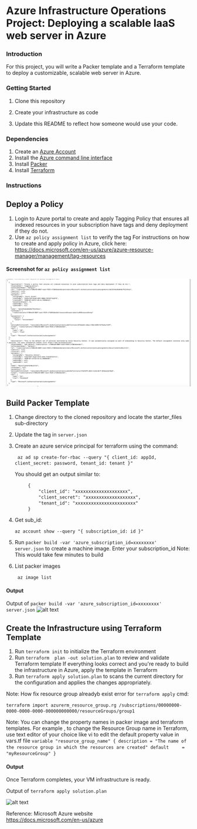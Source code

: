 # Azure Infrastructure Operations Project: Deploying a scalable IaaS web server in Azure

### Introduction
For this project, you will write a Packer template and a Terraform template to deploy a customizable, scalable web server in Azure.

### Getting Started
1. Clone this repository

2. Create your infrastructure as code

3. Update this README to reflect how someone would use your code.

### Dependencies
1. Create an [Azure Account](https://portal.azure.com) 
2. Install the [Azure command line interface](https://docs.microsoft.com/en-us/cli/azure/install-azure-cli?view=azure-cli-latest)
3. Install [Packer](https://www.packer.io/downloads)
4. Install [Terraform](https://www.terraform.io/downloads.html)

### Instructions
## Deploy a Policy
1. Login to Azure portal to  create and apply Tagging Policy that ensures all indexed resources in your subscription have tags and deny deployment if they do not.
2. Use `az policy assignment list` to verify the tag
For instructions on how to create and apply policy in Azure, click here: https://docs.microsoft.com/en-us/azure/azure-resource-manager/management/tag-resources

#### Screenshot for `az policy assignment list`
![alt text](https://github.com/Julyseven2002/Udacity-Azure-DevOps-ND-Deploying-Web-Server-Azure/blob/master/polict-list-screenshot.png?raw=true)

## Build Packer Template
1. Change directory to the cloned repository and locate the starter_files sub-directory
2. Update the tag in `server.json`
3. Create an azure service principal for terraform using the command:
   
   ``` 
    az ad sp create-for-rbac --query "{ client_id: appId, client_secret: password, tenant_id: tenant }"
   ```
   
   You should get an output similar to:
   ```
        {
            "client_id": "xxxxxxxxxxxxxxxxxxxx",
            "client_secret": "xxxxxxxxxxxxxxxxxxx",
            "tenant_id": "xxxxxxxxxxxxxxxxxxxxxxx"
        }

   ```


5. Get sub_id:
   ```
   az account show --query "{ subscription_id: id }"
   ```
   
7. Run `packer build -var 'azure_subscription_id=xxxxxxxx'  server.json` to create a machine image. Enter your subscription_id 
Note: This would take few minutes to build

8. List packer images
   ```
    az image list
   ````

#### Output
Output of `packer build -var 'azure_subscription_id=xxxxxxxx'  server.json`
![alt text](https://github.com/Julyseven2002/Udacity-Azure-DevOps-ND-Deploying-Web-Server-Azure/blob/master/output-of-packer-build.png?raw=true)



## Create the Infrastructure using Terraform Template
1. Run `terraform init` to initialize  the Terraform environment
2. Run `terraform  plan -out solution.plan` to review  and validate Terraform template
   If everything looks correct and you're ready to build the infrastructure in Azure, apply the template in Terraform
3. Run `terraform apply solution.plan` to scans the current directory for the configuration and applies the changes appropriately.


Note: How fix resource group alreadyb exist error for `terraform apply` cmd:
```
terraform import azurerm_resource_group.rg /subscriptions/00000000-0000-0000-0000-000000000000/resourceGroups/group1
```

Note: You can change the property names in packer image and terraform templates. For example , to change the Resource Group name in Terraform, 
use text editor of your choice like vi to edit the default property value in vars.tf file
`
variable "resource_group_name" {
  description = "The name of the resource group in which the resources are created"
  default     = "myResourceGroup"
}
`
#### Output
Once Terraform completes, your VM infrastructure is ready. 

Output of `terraform apply solution.plan`

![alt text](https://github.com/Julyseven2002/Udacity-Azure-DevOps-ND-Deploying-Web-Server-Azure/blob/master/output-of%20-terraform-%20apply.png?raw=true)


Reference:
Microsoft Azure website                            
https://docs.microsoft.com/en-us/azure
